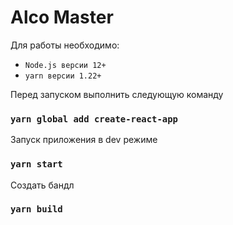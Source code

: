 # Alco Master

Для работы необходимо:

- `Node.js версии 12+`
- `yarn версии 1.22+`

Перед запуском выполнить следующую команду

### `yarn global add create-react-app`

Запуск приложения в dev режиме

### `yarn start`

Создать бандл

### `yarn build`
